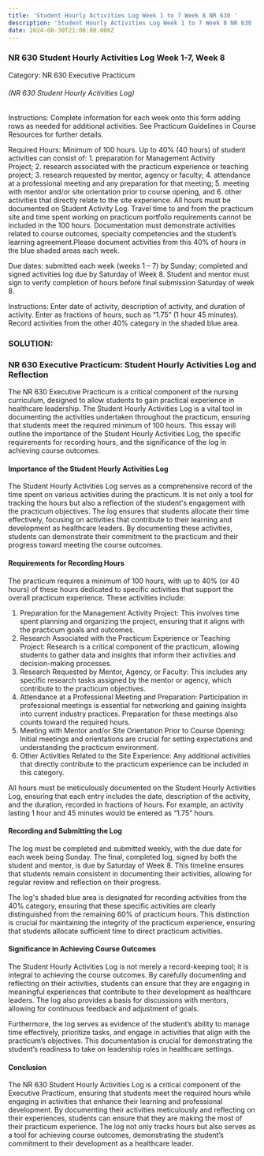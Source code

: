 ```yaml
---
title: 'Student Hourly Activities Log Week 1 to 7 Week 8 NR 630 '
description: 'Student Hourly Activities Log Week 1 to 7 Week 8 NR 630 '
date: 2024-08-30T21:00:00.000Z
---
```


### NR 630 Student Hourly Activities Log Week 1-7, Week 8

Category: NR 630 Executive Practicum

###### (NR 630 Student Hourly Activities Log)

Instructions: Complete information for each week onto this form adding rows as needed for additional activities. See Practicum Guidelines in Course Resources for further details.

Required Hours: Minimum of 100 hours. Up to 40% (40 hours) of student activities can consist of: 1. preparation for Management Activity Project; 2. research associated with the practicum experience or teaching project; 3. research requested by mentor, agency or faculty; 4. attendance at a professional meeting and any preparation for that meeting; 5. meeting with mentor and/or site orientation prior to course opening, and 6. other activities that directly relate to the site experience. All hours must be documented on Student Activity Log. Travel time to and from the practicum site and time spent working on practicum portfolio requirements cannot be included in the 100 hours. Documentation must demonstrate activities related to course outcomes, specialty competencies and the student’s learning agreement.Please document activities from this 40% of hours in the blue shaded areas each week.

Due dates: submitted each week (weeks 1 – 7) by Sunday; completed and signed activities log due by Saturday of Week 8. Student and mentor must sign to verify completion of hours before final submission Saturday of week 8.

Instructions: Enter date of activity, description of activity, and duration of activity. Enter as fractions of hours, such as “1.75” (1 hour 45 minutes). Record activities from the other 40% category in the shaded blue area.

### SOLUTION: 

### NR 630 Executive Practicum: Student Hourly Activities Log and Reflection

The NR 630 Executive Practicum is a critical component of the nursing curriculum, designed to allow students to gain practical experience in healthcare leadership. The Student Hourly Activities Log is a vital tool in documenting the activities undertaken throughout the practicum, ensuring that students meet the required minimum of 100 hours. This essay will outline the importance of the Student Hourly Activities Log, the specific requirements for recording hours, and the significance of the log in achieving course outcomes.

#### Importance of the Student Hourly Activities Log

The Student Hourly Activities Log serves as a comprehensive record of the time spent on various activities during the practicum. It is not only a tool for tracking the hours but also a reflection of the student's engagement with the practicum objectives. The log ensures that students allocate their time effectively, focusing on activities that contribute to their learning and development as healthcare leaders. By documenting these activities, students can demonstrate their commitment to the practicum and their progress toward meeting the course outcomes.

#### Requirements for Recording Hours

The practicum requires a minimum of 100 hours, with up to 40% (or 40 hours) of these hours dedicated to specific activities that support the overall practicum experience. These activities include:

1. Preparation for the Management Activity Project: This involves time spent planning and organizing the project, ensuring that it aligns with the practicum goals and outcomes.
2. Research Associated with the Practicum Experience or Teaching Project: Research is a critical component of the practicum, allowing students to gather data and insights that inform their activities and decision-making processes.
3. Research Requested by Mentor, Agency, or Faculty: This includes any specific research tasks assigned by the mentor or agency, which contribute to the practicum objectives.
4. Attendance at a Professional Meeting and Preparation: Participation in professional meetings is essential for networking and gaining insights into current industry practices. Preparation for these meetings also counts toward the required hours.
5. Meeting with Mentor and/or Site Orientation Prior to Course Opening: Initial meetings and orientations are crucial for setting expectations and understanding the practicum environment.
6. Other Activities Related to the Site Experience: Any additional activities that directly contribute to the practicum experience can be included in this category.

All hours must be meticulously documented on the Student Hourly Activities Log, ensuring that each entry includes the date, description of the activity, and the duration, recorded in fractions of hours. For example, an activity lasting 1 hour and 45 minutes would be entered as “1.75” hours.

#### Recording and Submitting the Log

The log must be completed and submitted weekly, with the due date for each week being Sunday. The final, completed log, signed by both the student and mentor, is due by Saturday of Week 8. This timeline ensures that students remain consistent in documenting their activities, allowing for regular review and reflection on their progress.

The log's shaded blue area is designated for recording activities from the 40% category, ensuring that these specific activities are clearly distinguished from the remaining 60% of practicum hours. This distinction is crucial for maintaining the integrity of the practicum experience, ensuring that students allocate sufficient time to direct practicum activities.

#### Significance in Achieving Course Outcomes

The Student Hourly Activities Log is not merely a record-keeping tool; it is integral to achieving the course outcomes. By carefully documenting and reflecting on their activities, students can ensure that they are engaging in meaningful experiences that contribute to their development as healthcare leaders. The log also provides a basis for discussions with mentors, allowing for continuous feedback and adjustment of goals.

Furthermore, the log serves as evidence of the student’s ability to manage time effectively, prioritize tasks, and engage in activities that align with the practicum’s objectives. This documentation is crucial for demonstrating the student’s readiness to take on leadership roles in healthcare settings.

#### Conclusion

The NR 630 Student Hourly Activities Log is a critical component of the Executive Practicum, ensuring that students meet the required hours while engaging in activities that enhance their learning and professional development. By documenting their activities meticulously and reflecting on their experiences, students can ensure that they are making the most of their practicum experience. The log not only tracks hours but also serves as a tool for achieving course outcomes, demonstrating the student’s commitment to their development as a healthcare leader.
